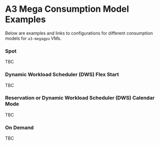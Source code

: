 # A3 Mega Consumption Model Examples

Below are examples and links to configurations for different consumption models for `a3-megagpu` VMs.

### Spot
TBC
### Dynamic Workload Scheduler (DWS) Flex Start
TBC
### Reservation or Dynamic Workload Scheduler (DWS) Calendar Mode
TBC
### On Demand
TBC